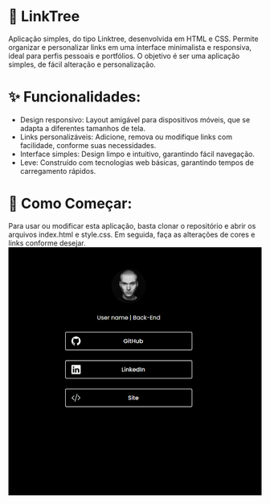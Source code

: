 # 🌟 LinkTree 
Aplicação simples, do tipo Linktree, desenvolvida em HTML e CSS. Permite organizar e personalizar links em uma interface minimalista e responsiva, ideal para perfis pessoais e portfólios. O objetivo é ser uma aplicação simples, de fácil alteração e personalização.

# ✨ Funcionalidades:
- Design responsivo: Layout amigável para dispositivos móveis, que se adapta a diferentes tamanhos de tela.
- Links personalizáveis: Adicione, remova ou modifique links com facilidade, conforme suas necessidades.
- Interface simples: Design limpo e intuitivo, garantindo fácil navegação.
- Leve: Construído com tecnologias web básicas, garantindo tempos de carregamento rápidos.
  
# 🌝 Como Começar:
Para usar ou modificar esta aplicação, basta clonar o repositório e abrir os arquivos index.html e style.css. Em seguida, faça as alterações de cores e links conforme desejar.
![Web view](image.png)